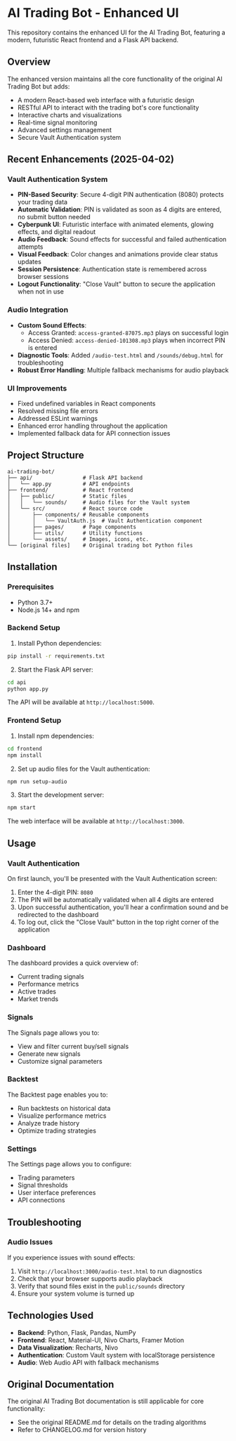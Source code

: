 # AI Trading Bot - Enhanced UI

This repository contains the enhanced UI for the AI Trading Bot, featuring a modern, futuristic React frontend and a Flask API backend.

## Overview

The enhanced version maintains all the core functionality of the original AI Trading Bot but adds:

- A modern React-based web interface with a futuristic design
- RESTful API to interact with the trading bot's core functionality
- Interactive charts and visualizations
- Real-time signal monitoring
- Advanced settings management
- Secure Vault Authentication system

## Recent Enhancements (2025-04-02)

### Vault Authentication System
- **PIN-Based Security**: Secure 4-digit PIN authentication (8080) protects your trading data
- **Automatic Validation**: PIN is validated as soon as 4 digits are entered, no submit button needed
- **Cyberpunk UI**: Futuristic interface with animated elements, glowing effects, and digital readout
- **Audio Feedback**: Sound effects for successful and failed authentication attempts
- **Visual Feedback**: Color changes and animations provide clear status updates
- **Session Persistence**: Authentication state is remembered across browser sessions
- **Logout Functionality**: "Close Vault" button to secure the application when not in use

### Audio Integration
- **Custom Sound Effects**:
  - Access Granted: `access-granted-87075.mp3` plays on successful login
  - Access Denied: `access-denied-101308.mp3` plays when incorrect PIN is entered
- **Diagnostic Tools**: Added `/audio-test.html` and `/sounds/debug.html` for troubleshooting
- **Robust Error Handling**: Multiple fallback mechanisms for audio playback

### UI Improvements
- Fixed undefined variables in React components
- Resolved missing file errors
- Addressed ESLint warnings
- Enhanced error handling throughout the application
- Implemented fallback data for API connection issues

## Project Structure

```
ai-trading-bot/
├── api/                # Flask API backend
│   └── app.py          # API endpoints
├── frontend/           # React frontend
│   ├── public/         # Static files
│   │   └── sounds/     # Audio files for the Vault system
│   └── src/            # React source code
│       ├── components/ # Reusable components
│       │   └── VaultAuth.js  # Vault Authentication component
│       ├── pages/      # Page components
│       ├── utils/      # Utility functions
│       └── assets/     # Images, icons, etc.
└── [original files]    # Original trading bot Python files
```

## Installation

### Prerequisites

- Python 3.7+
- Node.js 14+ and npm

### Backend Setup

1. Install Python dependencies:

```bash
pip install -r requirements.txt
```

2. Start the Flask API server:

```bash
cd api
python app.py
```

The API will be available at `http://localhost:5000`.

### Frontend Setup

1. Install npm dependencies:

```bash
cd frontend
npm install
```

2. Set up audio files for the Vault authentication:

```bash
npm run setup-audio
```

3. Start the development server:

```bash
npm start
```

The web interface will be available at `http://localhost:3000`.

## Usage

### Vault Authentication

On first launch, you'll be presented with the Vault Authentication screen:

1. Enter the 4-digit PIN: `8080`
2. The PIN will be automatically validated when all 4 digits are entered
3. Upon successful authentication, you'll hear a confirmation sound and be redirected to the dashboard
4. To log out, click the "Close Vault" button in the top right corner of the application

### Dashboard

The dashboard provides a quick overview of:
- Current trading signals
- Performance metrics
- Active trades
- Market trends

### Signals

The Signals page allows you to:
- View and filter current buy/sell signals
- Generate new signals
- Customize signal parameters

### Backtest

The Backtest page enables you to:
- Run backtests on historical data
- Visualize performance metrics
- Analyze trade history
- Optimize trading strategies

### Settings

The Settings page allows you to configure:
- Trading parameters
- Signal thresholds
- User interface preferences
- API connections

## Troubleshooting

### Audio Issues

If you experience issues with sound effects:

1. Visit `http://localhost:3000/audio-test.html` to run diagnostics
2. Check that your browser supports audio playback
3. Verify that sound files exist in the `public/sounds` directory
4. Ensure your system volume is turned up

## Technologies Used

- **Backend**: Python, Flask, Pandas, NumPy
- **Frontend**: React, Material-UI, Nivo Charts, Framer Motion
- **Data Visualization**: Recharts, Nivo
- **Authentication**: Custom Vault system with localStorage persistence
- **Audio**: Web Audio API with fallback mechanisms

## Original Documentation

The original AI Trading Bot documentation is still applicable for core functionality:
- See the original README.md for details on the trading algorithms
- Refer to CHANGELOG.md for version history 